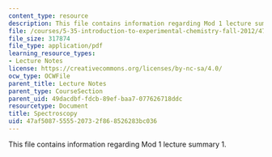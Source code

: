 ```yaml
---
content_type: resource
description: This file contains information regarding Mod 1 lecture summary 1.
file: /courses/5-35-introduction-to-experimental-chemistry-fall-2012/47af5087555520732f868526283bc036_MIT5_35F12_Module_1LS1.pdf
file_size: 317874
file_type: application/pdf
learning_resource_types:
- Lecture Notes
license: https://creativecommons.org/licenses/by-nc-sa/4.0/
ocw_type: OCWFile
parent_title: Lecture Notes
parent_type: CourseSection
parent_uid: 49dacdbf-fdcb-89ef-baa7-077626718ddc
resourcetype: Document
title: Spectroscopy
uid: 47af5087-5555-2073-2f86-8526283bc036
---
```

This file contains information regarding Mod 1 lecture summary 1.